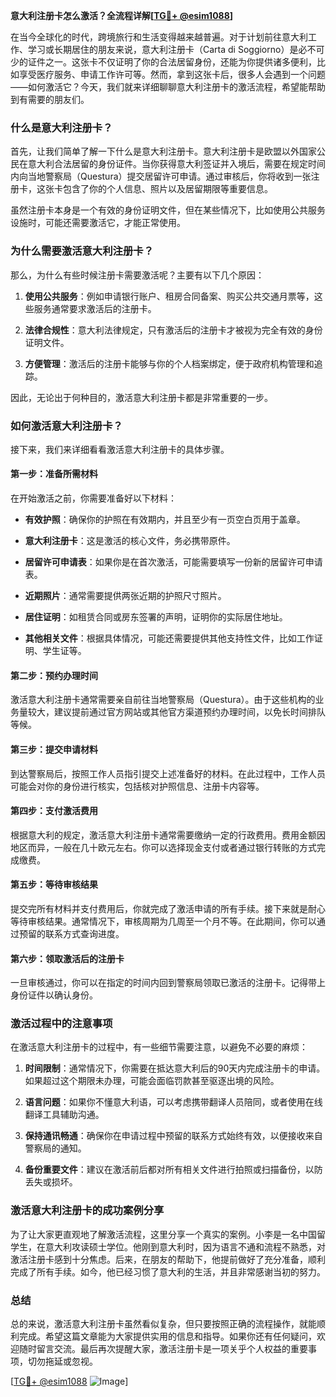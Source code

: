 **意大利注册卡怎么激活？全流程详解[[TG💪+ @esim1088](https://t.me/s/esim1088)]**

在当今全球化的时代，跨境旅行和生活变得越来越普遍。对于计划前往意大利工作、学习或长期居住的朋友来说，意大利注册卡（Carta di Soggiorno）是必不可少的证件之一。这张卡不仅证明了你的合法居留身份，还能为你提供诸多便利，比如享受医疗服务、申请工作许可等。然而，拿到这张卡后，很多人会遇到一个问题——如何激活它？今天，我们就来详细聊聊意大利注册卡的激活流程，希望能帮助到有需要的朋友们。

### 什么是意大利注册卡？

首先，让我们简单了解一下什么是意大利注册卡。意大利注册卡是欧盟以外国家公民在意大利合法居留的身份证件。当你获得意大利签证并入境后，需要在规定时间内向当地警察局（Questura）提交居留许可申请。通过审核后，你将收到一张注册卡，这张卡包含了你的个人信息、照片以及居留期限等重要信息。

虽然注册卡本身是一个有效的身份证明文件，但在某些情况下，比如使用公共服务设施时，可能还需要激活它，才能正常使用。

### 为什么需要激活意大利注册卡？

那么，为什么有些时候注册卡需要激活呢？主要有以下几个原因：

1. **使用公共服务**：例如申请银行账户、租房合同备案、购买公共交通月票等，这些服务通常要求激活后的注册卡。
   
2. **法律合规性**：意大利法律规定，只有激活后的注册卡才被视为完全有效的身份证明文件。

3. **方便管理**：激活后的注册卡能够与你的个人档案绑定，便于政府机构管理和追踪。

因此，无论出于何种目的，激活意大利注册卡都是非常重要的一步。

### 如何激活意大利注册卡？

接下来，我们来详细看看激活意大利注册卡的具体步骤。

#### 第一步：准备所需材料

在开始激活之前，你需要准备好以下材料：

- **有效护照**：确保你的护照在有效期内，并且至少有一页空白页用于盖章。
  
- **意大利注册卡**：这是激活的核心文件，务必携带原件。

- **居留许可申请表**：如果你是在首次激活，可能需要填写一份新的居留许可申请表。

- **近期照片**：通常需要提供两张近期的护照尺寸照片。

- **居住证明**：如租赁合同或房东签署的声明，证明你的实际居住地址。

- **其他相关文件**：根据具体情况，可能还需要提供其他支持性文件，比如工作证明、学生证等。

#### 第二步：预约办理时间

激活意大利注册卡通常需要亲自前往当地警察局（Questura）。由于这些机构的业务量较大，建议提前通过官方网站或其他官方渠道预约办理时间，以免长时间排队等候。

#### 第三步：提交申请材料

到达警察局后，按照工作人员指引提交上述准备好的材料。在此过程中，工作人员可能会对你的身份进行核实，包括核对护照信息、注册卡内容等。

#### 第四步：支付激活费用

根据意大利的规定，激活意大利注册卡通常需要缴纳一定的行政费用。费用金额因地区而异，一般在几十欧元左右。你可以选择现金支付或者通过银行转账的方式完成缴费。

#### 第五步：等待审核结果

提交完所有材料并支付费用后，你就完成了激活申请的所有手续。接下来就是耐心等待审核结果。通常情况下，审核周期为几周至一个月不等。在此期间，你可以通过预留的联系方式查询进度。

#### 第六步：领取激活后的注册卡

一旦审核通过，你可以在指定的时间内回到警察局领取已激活的注册卡。记得带上身份证件以确认身份。

### 激活过程中的注意事项

在激活意大利注册卡的过程中，有一些细节需要注意，以避免不必要的麻烦：

1. **时间限制**：通常情况下，你需要在抵达意大利后的90天内完成注册卡的申请。如果超过这个期限未办理，可能会面临罚款甚至驱逐出境的风险。

2. **语言问题**：如果你不懂意大利语，可以考虑携带翻译人员陪同，或者使用在线翻译工具辅助沟通。

3. **保持通讯畅通**：确保你在申请过程中预留的联系方式始终有效，以便接收来自警察局的通知。

4. **备份重要文件**：建议在激活前后都对所有相关文件进行拍照或扫描备份，以防丢失或损坏。

### 激活意大利注册卡的成功案例分享

为了让大家更直观地了解激活流程，这里分享一个真实的案例。小李是一名中国留学生，在意大利攻读硕士学位。他刚到意大利时，因为语言不通和流程不熟悉，对激活注册卡感到十分焦虑。后来，在朋友的帮助下，他提前做好了充分准备，顺利完成了所有手续。如今，他已经习惯了意大利的生活，并且非常感谢当初的努力。

### 总结

总的来说，激活意大利注册卡虽然看似复杂，但只要按照正确的流程操作，就能顺利完成。希望这篇文章能为大家提供实用的信息和指导。如果你还有任何疑问，欢迎随时留言交流。最后再次提醒大家，激活注册卡是一项关乎个人权益的重要事项，切勿拖延或忽视。

[[TG💪+ @esim1088](https://t.me/s/esim1088) ![Image](https://i.postimg.cc/4NQfJmqS/Snipaste-2025-05-13-00-14-12.png)]